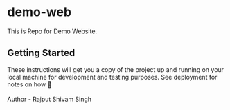 # demo-web
This is Repo for Demo Website.
## Getting Started 
These instructions will get you a copy of the project up and running on your local machine for development and testing purposes. See deployment for notes on how 🚀
<br/>
<br/>
Author - Rajput Shivam Singh
